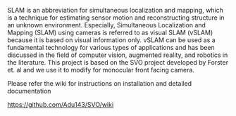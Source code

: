 SLAM is an abbreviation for simultaneous localization and mapping, which is a technique for estimating sensor motion and reconstructing structure in an unknown environment. Especially, Simultaneous Localization and Mapping (SLAM) using cameras is referred to as visual SLAM (vSLAM) because it is based on visual information only. vSLAM can be used as a fundamental technology for various types of applications and has been discussed in the field of computer vision, augmented reality, and robotics in the literature. This project is based on the SVO project developed by Forster et. al and we use it to modify for monocular front facing camera. 



Please refer the wiki for instructions on installation and detailed documentation

https://github.com/Adu143/SVO/wiki
